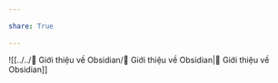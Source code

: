 ---  
share: True  
---  
![[../../💎 Giới thiệu về Obsidian/💎 Giới thiệu về Obsidian|💎 Giới thiệu về Obsidian]]  
